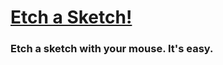 # [Etch a Sketch!](https://g4brielmedeiros.github.io/Etch-A-Sketch-JS/)

### Etch a sketch with your mouse. It's easy.